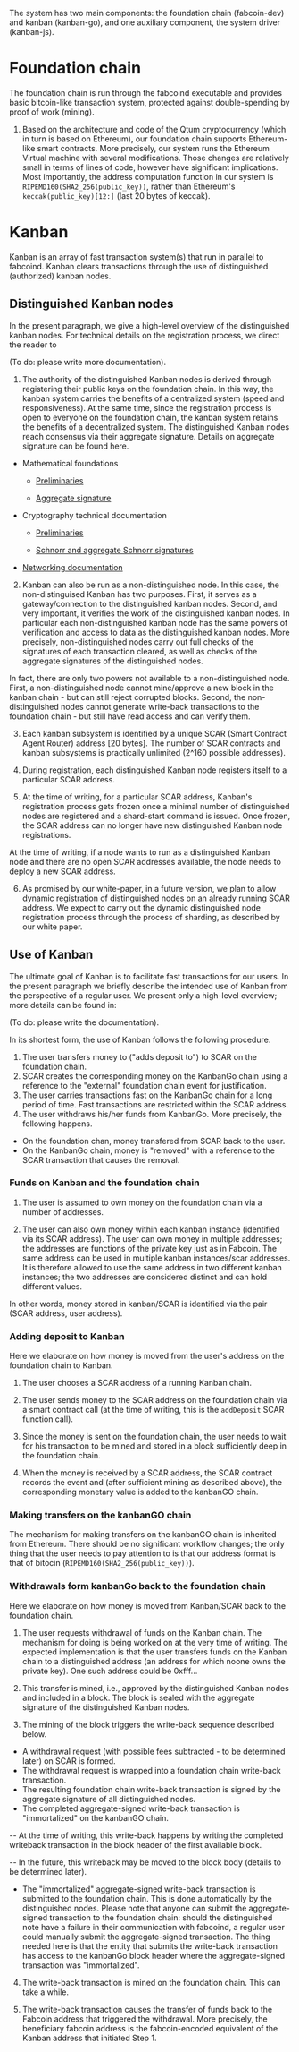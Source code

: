 
The system has two main components: the foundation chain (fabcoin-dev) and kanban (kanban-go), and one auxiliary component, the system driver (kanban-js). 

# Foundation chain
The foundation chain is run through the fabcoind executable and provides basic bitcoin-like transaction system, protected against double-spending by proof of work (mining).

1. Based on the architecture and code of the Qtum cryptocurrency (which in turn is based on Ethereum), our foundation chain supports Ethereum-like smart contracts. More precisely, our system runs the Ethereum Virtual machine with several modifications. Those changes are relatively small in terms of lines of code, however have significant implications. Most importantly, the address computation function in our system is ``RIPEMD160(SHA2_256(public_key))``, rather than Ethereum's ``keccak(public_key)[12:]`` (last 20 bytes of keccak).

# Kanban 

Kanban is an array of fast transaction system(s) that run in parallel to fabcoind. Kanban clears transactions through the use of distinguished (authorized) kanban nodes.

## Distinguished Kanban nodes

In the present paragraph, we give a high-level overview of the distinguished kanban nodes. For technical details on the registration process, we direct the reader to


(To do: please write more documentation).


1. The authority of the distinguished Kanban nodes is derived through registering their public keys on the foundation chain. In this way, the kanban system carries the benefits of a centralized system (speed and responsiveness). At the same time, since the registration process is open to everyone on the foundation chain, the kanban system retains the benefits of a decentralized system. The distinguished Kanban nodes reach consensus via their aggregate signature. Details on aggregate signature can be found here.

- Mathematical foundations

  - [Preliminaries](architecture/lectures/FAB-aggregate-signature/pdf/FAB_aggregate_signature1_preliminaries_elliptic_curves_slides.pdf)

  - [Aggregate signature](architecture/lectures/FAB-aggregate-signature/pdf/FAB_aggregate_signature2_signatures_elliptic_curves_slides.pdf)

- Cryptography technical documentation

  - [Preliminaries](https://github.com/blockchaingate/kanban-go/blob/feature/kanban/crypto_kanban/doc/secp256k1_kanban.md)

  - [Schnorr and aggregate Schnorr signatures](https://github.com/blockchaingate/kanban-go/blob/feature/kanban/crypto_kanban/doc/secp256k1_kanban_schnorr_signature.md)
  
- [Networking documentation](https://github.com/blockchaingate/kanban-go/blob/feature/kanban/pbft_node/doc/aggregate_signature_networking.md)


2. Kanban can also be run as a non-distinguished node. In this case, the non-distinguised Kanban has two purposes. First, it serves as a gateway/connection to the distinguished kanban nodes. Second, and very important, it verifies the work of the distinguished kanban nodes. In particular each non-distinguished kanban node has the same powers of verification and access to data as the distinguished kanban nodes. More precisely, non-distinguished nodes carry out full checks of the signatures of each transaction cleared, as well as checks of the aggregate signatures of the distinguished nodes.

In fact, there are only two powers not available to a non-distinguished node. First, a non-distinguished node cannot mine/approve a new block in the kanban chain - but can still reject corrupted blocks. Second, the non-distinguished nodes cannot generate write-back transactions to the foundation chain - but still have read access and can verify them. 

3. Each kanban subsystem is identified by a unique SCAR (Smart Contract Agent Router) address [20 bytes]. The number of SCAR contracts and kanban subsystems is practically unlimited (2^160 possible addresses).

4. During registration, each distinguished Kanban node registers itself to a particular SCAR address. 

5. At the time of writing, for a particular SCAR address, Kanban's registration process gets frozen once a minimal number of distinguished nodes are registered and a shard-start command is issued. Once frozen, the SCAR address can no longer have new distinguished Kanban node registrations.

At the time of writing, if a node wants to run as a distinguished Kanban node and there are no open SCAR addresses available, the node needs to deploy a new SCAR address.

6. As promised by our white-paper, in a future version, we plan to allow dynamic registration of distinguished nodes on an already running SCAR address. We expect to carry out the dynamic distinguished node registration process through the process of sharding, as described by our white paper.

## Use of Kanban

The ultimate goal of Kanban is to facilitate fast transactions for our users. In the present paragraph we briefly describe the intended use of Kanban from the perspective of a regular user. We present only a high-level overview; more details can be found in:

(To do: please write the documentation).

In its shortest form, the use of Kanban follows the following procedure.

1. The user transfers money to ("adds deposit to") to SCAR on the foundation chain.
2. SCAR creates the corresponding money on the KanbanGo chain using a reference to the "external" foundation chain event for justification.
3. The user carries transactions fast on the KanbanGo chain for a long period of time. Fast transactions are restricted within the SCAR address.
4. The user withdraws his/her funds from KanbanGo. More precisely, the following happens. 
- On the foundation chan, money transfered from SCAR back to the user.
- On the KanbanGo chain, money is "removed" with a reference to the SCAR transaction that causes the removal. 


### Funds on Kanban and the foundation chain
1. The user is assumed to own money on the foundation chain via a number of addresses. 

2. The user can also own money within each kanban instance (identified via its SCAR address). The user can own money in multiple addresses; the addresses are functions of the private key just as in Fabcoin. The same address can be used in multiple kanban instances/scar addresses. It is therefore allowed to use the same address in two different kanban instances; the two addresses are considered distinct and can hold different values.

In other words, money stored in kanban/SCAR is identified via the pair (SCAR address, user address).


### Adding deposit to Kanban
Here we elaborate on how money is moved from the user's address on the foundation chain to Kanban. 

1. The user chooses a SCAR address of a running Kanban chain.

2. The user sends money to the SCAR address on the foundation chain via a smart contract call (at the time of writing, this is the ``addDeposit`` SCAR function call). 

3. Since the money is sent on the foundation chain, the user needs to wait for his transaction to be mined and stored in a block sufficiently deep in the foundation chain. 

4. When the money is received by a SCAR address, the SCAR contract records the event and (after sufficient mining as described above), the corresponding monetary value is added to the kanbanGO chain.

### Making transfers on the kanbanGO chain

The mechanism for making transfers on the kanbanGO chain is inherited from Ethereum. There should be no significant workflow changes; the only thing that the user needs to pay attention to is that our address format is that of bitocin (``RIPEMD160(SHA2_256(public_key))``). 

### Withdrawals form kanbanGo back to the foundation chain
Here we elaborate on how money is moved from Kanban/SCAR back to the foundation chain.

1. The user requests withdrawal of funds on the Kanban chain. The mechanism for doing is being worked on at the very time of writing. The expected implementation is that the user transfers funds on the Kanban chain to a distinguished address (an address for which noone owns the private key). One such address could be 0xfff...

2. This transfer is mined, i.e., approved by the distinguished Kanban nodes and included in a block. The block is sealed with the aggregate signature of the distinguished Kanban nodes.

3. The mining of the block triggers the write-back sequence described below.

- A withdrawal request (with possible fees subtracted - to be determined later) on SCAR is formed.
- The withdrawal request is wrapped into a foundation chain write-back transaction.
- The resulting foundation chain write-back transaction is signed by the aggregate signature of all distinguished nodes.
- The completed aggregate-signed write-back transaction is "immortalized" on the kanbanGO chain. 

-- At the time of writing, this write-back happens by writing the completed writeback transaction in the block header of the first available block.

-- In the future, this writeback may be moved to the block body (details to be determined later).

- The "immortalized" aggregate-signed write-back transaction is submitted to the foundation chain. This is done automatically by the distinguished nodes. Please note that anyone can submit the aggregate-signed transaction to the foundation chain: should the distinguished note have a failure in their communication with fabcoind, a regular user could manually submit the aggregate-signed transaction. The thing needed here is that the entity that submits the write-back transaction has access to the kanbanGo block header where the aggregate-signed transaction was "immortalized". 

4. The write-back transaction is mined on the foundation chain. This can take a while.

5. The write-back transaction causes the transfer of funds back to the Fabcoin address that triggered the withdrawal. More precisely, the beneficiary fabcoin address is the fabcoin-encoded equivalent of the Kanban address that initiated Step 1. 
